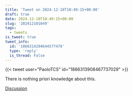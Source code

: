 ```yaml
---
title: 'Tweet on 2024-12-10T10:49:15+00:00'
draft: true
date: 2024-12-10T10:49:15+00:00
slug: '202412101049'
tags:
  - tweets
is_tweet: true
tweet_info:
  id: '1866314204644577478'
  type: 'reply'
  is_thread: False
---
```




{{< tweet user="PaoloTCS" id="1866313908467737029" >}}

There is nothing priori knowledge about this.

[Discussion](https://x.com/sytelus/status/1866314204644577478)
